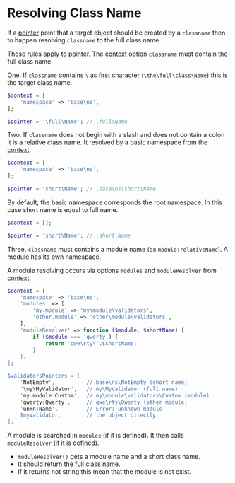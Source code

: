 # Resolving Class Name

If a [pointer](pointer.md) point that a target object should be created by a `classname` then to happen resolving `classname` to the full class name.

These rules apply to [pointer](pointer.md).
The [context](context.md) option `classname` must contain the full class name.

One. If `classname` contains `\` as first character (`\the\full\class\Name`) this is the target class name.

```php
$context = [
    'namespace' => 'base\ns',
];

$pointer = '\full\Name'; // \full\Name
```

Two. If `classname` does not begin with a slash and does not contain a colon it is a relative class name.
It resolved by a basic namespace from the [context](context.md).

```php
$context = [
    'namespace' => 'base\ns',
];

$pointer = 'short\Name'; // \base\ns\short\Name
```

By default, the basic namespace corresponds the root namespace.
In this case short name is equal to full name.

```php
$context = [];

$pointer = 'short\Name'; // \short\Name
```

Three. `classname` must contains a module name (as `module:relativeName`).
A module has its own namespace.

A module resolving occurs via options `modules` and `moduleResolver` from [context](context.md).

```php
$context = [
    'namespace' => 'base\ns',
    'modules' => [
        'my.module' => 'my\module\validators',
        'other.module' => 'other\module\validators',
    ],
    'moduleResolver' => function ($module, $shortName) {
        if ($module === 'qwerty') {
            return 'qwe\rty\'.$shortName;
        }
    },
];

$validatorsPointers = [
    'NotEmpty',          // base\ns\NotEmpty (short name)
    '\my\MyValidator',   // my\MyValidator (full name)
    'my.module:Custom',  // my\module\validators\Custom (module)
    'qwerty:Qwerty',     // qwe\rty\Qwerty (other module)
    'unkn:Name',         // Error: unknown module
    $myValidator,        // the object directly
];
```

A module is searched in `modules` (if it is defined).
It then calls `moduleResolver` (if it is defined).

* `moduleResolver()` gets a module name and a short class name.
* It should return the full class name.
* If it returns not string this mean that the module is not exist.
